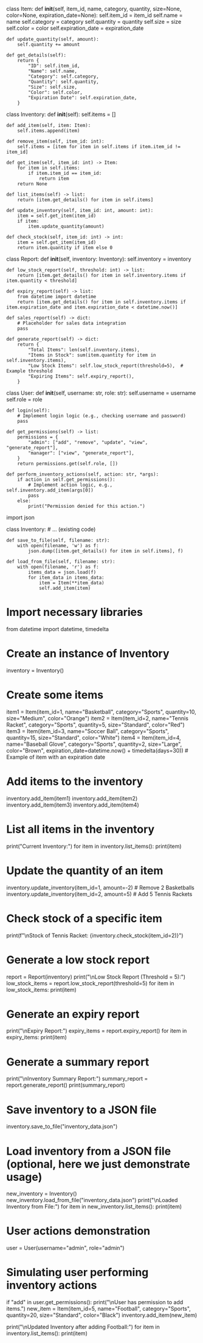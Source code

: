 class Item:
    def __init__(self, item_id, name, category, quantity, size=None, color=None, expiration_date=None):
        self.item_id = item_id
        self.name = name
        self.category = category
        self.quantity = quantity
        self.size = size
        self.color = color
        self.expiration_date = expiration_date

    def update_quantity(self, amount):
        self.quantity += amount

    def get_details(self):
        return {
            "ID": self.item_id,
            "Name": self.name,
            "Category": self.category,
            "Quantity": self.quantity,
            "Size": self.size,
            "Color": self.color,
            "Expiration Date": self.expiration_date,
        }
class Inventory:
    def __init__(self):
        self.items = []

    def add_item(self, item: Item):
        self.items.append(item)

    def remove_item(self, item_id: int):
        self.items = [item for item in self.items if item.item_id != item_id]

    def get_item(self, item_id: int) -> Item:
        for item in self.items:
            if item.item_id == item_id:
                return item
        return None

    def list_items(self) -> list:
        return [item.get_details() for item in self.items]

    def update_inventory(self, item_id: int, amount: int):
        item = self.get_item(item_id)
        if item:
            item.update_quantity(amount)

    def check_stock(self, item_id: int) -> int:
        item = self.get_item(item_id)
        return item.quantity if item else 0
class Report:
    def __init__(self, inventory: Inventory):
        self.inventory = inventory

    def low_stock_report(self, threshold: int) -> list:
        return [item.get_details() for item in self.inventory.items if item.quantity < threshold]

    def expiry_report(self) -> list:
        from datetime import datetime
        return [item.get_details() for item in self.inventory.items if item.expiration_date and item.expiration_date < datetime.now()]

    def sales_report(self) -> dict:
        # Placeholder for sales data integration
        pass

    def generate_report(self) -> dict:
        return {
            "Total Items": len(self.inventory.items),
            "Items in Stock": sum(item.quantity for item in self.inventory.items),
            "Low Stock Items": self.low_stock_report(threshold=5),  # Example threshold
            "Expiring Items": self.expiry_report(),
        }
class User:
    def __init__(self, username: str, role: str):
        self.username = username
        self.role = role

    def login(self):
        # Implement login logic (e.g., checking username and password)
        pass

    def get_permissions(self) -> list:
        permissions = {
            "admin": ["add", "remove", "update", "view", "generate_report"],
            "manager": ["view", "generate_report"],
        }
        return permissions.get(self.role, [])

    def perform_inventory_actions(self, action: str, *args):
        if action in self.get_permissions():
            # Implement action logic, e.g., self.inventory.add_item(args[0])
            pass
        else:
            print("Permission denied for this action.")
import json

class Inventory:
    # ... (existing code)

    def save_to_file(self, filename: str):
        with open(filename, 'w') as f:
            json.dump([item.get_details() for item in self.items], f)

    def load_from_file(self, filename: str):
        with open(filename, 'r') as f:
            items_data = json.load(f)
            for item_data in items_data:
                item = Item(**item_data)
                self.add_item(item)
# Import necessary libraries
from datetime import datetime, timedelta

# Create an instance of Inventory
inventory = Inventory()

# Create some items
item1 = Item(item_id=1, name="Basketball", category="Sports", quantity=10, size="Medium", color="Orange")
item2 = Item(item_id=2, name="Tennis Racket", category="Sports", quantity=5, size="Standard", color="Red")
item3 = Item(item_id=3, name="Soccer Ball", category="Sports", quantity=15, size="Standard", color="White")
item4 = Item(item_id=4, name="Baseball Glove", category="Sports", quantity=2, size="Large", color="Brown", expiration_date=datetime.now() + timedelta(days=30))  # Example of item with an expiration date

# Add items to the inventory
inventory.add_item(item1)
inventory.add_item(item2)
inventory.add_item(item3)
inventory.add_item(item4)

# List all items in the inventory
print("Current Inventory:")
for item in inventory.list_items():
    print(item)

# Update the quantity of an item
inventory.update_inventory(item_id=1, amount=-2)  # Remove 2 Basketballs
inventory.update_inventory(item_id=2, amount=5)   # Add 5 Tennis Rackets

# Check stock of a specific item
print(f"\nStock of Tennis Racket: {inventory.check_stock(item_id=2)}")

# Generate a low stock report
report = Report(inventory)
print("\nLow Stock Report (Threshold = 5):")
low_stock_items = report.low_stock_report(threshold=5)
for item in low_stock_items:
    print(item)

# Generate an expiry report
print("\nExpiry Report:")
expiry_items = report.expiry_report()
for item in expiry_items:
    print(item)

# Generate a summary report
print("\nInventory Summary Report:")
summary_report = report.generate_report()
print(summary_report)

# Save inventory to a JSON file
inventory.save_to_file("inventory_data.json")

# Load inventory from a JSON file (optional, here we just demonstrate usage)
new_inventory = Inventory()
new_inventory.load_from_file("inventory_data.json")
print("\nLoaded Inventory from File:")
for item in new_inventory.list_items():
    print(item)

# User actions demonstration
user = User(username="admin", role="admin")

# Simulating user performing inventory actions
if "add" in user.get_permissions():
    print("\nUser has permission to add items.")
    new_item = Item(item_id=5, name="Football", category="Sports", quantity=20, size="Standard", color="Black")
    inventory.add_item(new_item)

print("\nUpdated Inventory after adding Football:")
for item in inventory.list_items():
    print(item)
